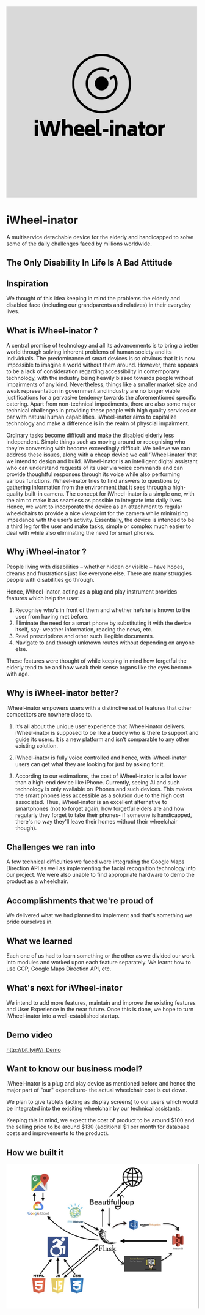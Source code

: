 <img src="https://github.com/akshatvg/iWheel-inator/blob/master/static/img/iWheel-inatorLogo.png " data-canonical-src="https://github.com/akshatvg/iWheel-inator/blob/master/static/img/iWheel-inatorLogo.png "/>

# iWheel-inator

A multiservice detachable device for the elderly and handicapped to solve some of the daily challenges faced by millions worldwide. 

## The Only Disability In Life Is A Bad Attitude


## Inspiration

We thought of this idea keeping in mind the problems the elderly and disabled face (including our grandparents and relatives) in their everyday lives.


## What is iWheel-inator ?

A central promise of technology and all its advancements is to bring a better world through solving inherent problems of human society and its individuals. The predominance of smart devices is so obvious that it is now impossible to imagine a world without them around. However, there appears to be a lack of consideration regarding accessibility in contemporary technology, with the industry being heavily biased towards people without impairments of any kind. Nevertheless, things like a smaller market size and weak representation in government and industry are no longer viable justifications for a pervasive tendency towards the aforementioned specific catering. Apart from non-technical impediments, there are also some major technical challenges in providing these people with high quality services on par with natural human capabilities. iWheel-inator aims to capitalize technology and make a difference is in the realm of physcial impairment. 

Ordinary tasks become difficult and make the disabled elderly less independent. Simple things such as moving around or recognising who they're conversing with become exceedingly difficult. We believe we can address these issues, along with a cheap device we call ‘iWheel-inator’ that we intend to design and build. iWheel-inator is an intelligent digital assistant who can understand requests of its user via voice commands and can provide thoughtful responses through its voice while also performing various functions. iWheel-inator tries to find answers to questions by gathering information from the environment that it sees through a high-quality built-in camera. The concept for iWheel-inator is a simple one, with the aim to make it as seamless as possible to integrate into daily lives. Hence, we want to incorporate the device as an attachment to regular wheelchairs to provide a nice viewpoint for the camera while minimizing impedance with the user’s activity. Essentially, the device is intended to be a third leg for the user and make tasks, simple or complex much easier to deal with while also eliminating the need for smart phones.


## Why iWheel-inator ?

People living with disabilities – whether hidden or visible – have hopes, dreams and frustrations just like everyone else. There are many struggles people with disabilities go through. 

Hence, iWheel-inator, acting as a plug and play instrument provides features which help the user:
1) Recognise who's in front of them and whether he/she is known to the user from having met before.
2) Eliminate the need for a smart phone by substituting it with the device itself, say- weather information, reading the news, etc.
3) Read prescriptions and other such illegible documents.
4) Navigate to and through unknown routes without depending on anyone else.

These features were thought of while keeping in mind how forgetful the elderly tend to be and how weak their sense organs like the eyes become with age.


## Why is iWheel-inator better?

iWheel-inator empowers users with a distinctive set of features that other competitors are nowhere close to.

1. It’s all about the unique user experience that iWheel-inator delivers. iWheel-inator is supposed to be like a buddy who is there to support and guide its users. It is a new platform and isn’t comparable to any other existing
solution. 

2. iWheel-inator is fully voice controlled and hence, with iWheel-inator users can get what they are looking for just by asking for it.

3. According to our estimations, the cost of iWheel-inator is a lot lower than a high-end device like iPhone. Currently,
seeing AI and such technology is only available on iPhones and such devices. This makes the smart phones less accessible as a solution due to the high cost associated. Thus, iWheel-inator is an excellent alternative to smartphones (not to forget again, how forgetful elders are and how regularly they forget to take their phones- if someone is handicapped, there's no way they'll leave their homes without their wheelchair though).


## Challenges we ran into

A few technical difficulties we faced were integrating the Google Maps Direction API as well as implementing the facial recognition technology into our project. We were also unable to find appropriate hardware to demo the product as a wheelchair.


## Accomplishments that we're proud of

We delivered what we had planned to implement and that's something we pride ourselves in.


## What we learned

Each one of us had to learn something or the other as we divided our work into modules and worked upon each feature separately. We learnt how to use GCP, Google Maps Direction API, etc.


## What's next for iWheel-inator

We intend to add more features, maintain and improve the existing features and User Experience in the near future. Once this is done, we hope to turn iWheel-inator into a well-established startup.

## Demo video

<http://bit.ly/iWi_Demo>


## Want to know our business model?

iWheel-inator is a plug and play device as mentioned before and hence the major part of "our" expenditure- the actual wheelchair cost is cut down. 

We plan to give tablets (acting as display screens) to our users which would be integrated into the exisiting wheelchair by our technical assistants. 

Keeping this in mind, we expect the cost of product to be around $100 and the selling price to be around $130 (additional $1 per month for database costs and improvements to the product).


## How we built it

<img src="https://github.com/akshatvg/iWheel-inator/blob/master/static/img/TechStack.jpeg" data-canonical-src="https://github.com/akshatvg/iWheel-inator/blob/master/static/img/TechStack.jpeg"/>

